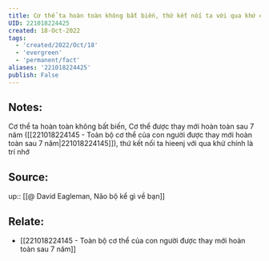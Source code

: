 ```yaml
---
title: Cơ thể ta hoàn toàn không bất biến, thứ kết nối ta với qua khứ chính là trí nhớ
UID: 221018224425
created: 18-Oct-2022
tags:
  - 'created/2022/Oct/18'
  - 'evergreen'
  - 'permanent/fact'
aliases: '221018224425'
publish: False
---
```

## Notes:
Cơ thể ta hoàn toàn không bất biến, Cơ thể được thay mới hoàn toàn sau 7 năm ([[221018224145 - Toàn bộ cơ thể của con người được thay mới hoàn toàn sau 7 năm|221018224145]]), thứ kết nối ta hieenj  với qua khứ chính là trí nhớ

## Source:
up:: [[@ David Eagleman, Não bộ kể gì về bạn]]

## Relate:
- [[221018224145 - Toàn bộ cơ thể của con người được thay mới hoàn toàn sau 7 năm]]